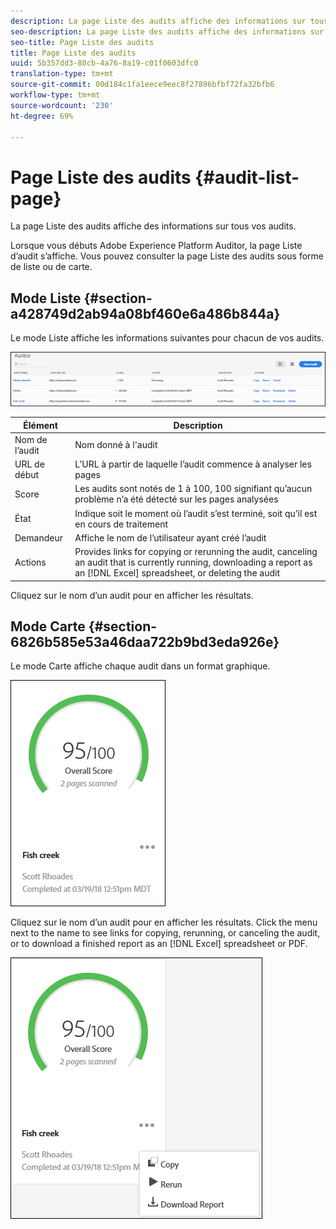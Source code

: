 ```yaml
---
description: La page Liste des audits affiche des informations sur tous vos audits.
seo-description: La page Liste des audits affiche des informations sur tous vos audits.
seo-title: Page Liste des audits
title: Page Liste des audits
uuid: 5b357dd3-80cb-4a76-8a19-c01f0603dfc0
translation-type: tm+mt
source-git-commit: 00d184c1fa1eece9eec8f27896bfbf72fa32bfb6
workflow-type: tm+mt
source-wordcount: '230'
ht-degree: 69%

---
```



# Page Liste des audits {#audit-list-page}

La page Liste des audits affiche des informations sur tous vos audits.

Lorsque vous débuts Adobe Experience Platform Auditor, la page Liste d’audit s’affiche. Vous pouvez consulter la page Liste des audits sous forme de liste ou de carte.

## Mode Liste {#section-a428749d2ab94a08bf460e6a486b844a}

Le mode Liste affiche les informations suivantes pour chacun de vos audits.

![](assets/audit-list.png)

| Élément | Description |
|---|---|
| Nom de l’audit | Nom donné à l&#39;audit |
| URL de début | L’URL à partir de laquelle l’audit commence à analyser les pages |
| Score | Les audits sont notés de 1 à 100, 100 signifiant qu’aucun problème n’a été détecté sur les pages analysées |
| État | Indique soit le moment où l’audit s’est terminé, soit qu’il est en cours de traitement |
| Demandeur | Affiche le nom de l’utilisateur ayant créé l’audit |
| Actions | Provides links for copying or rerunning the audit, canceling an audit that is currently running, downloading a report as an [!DNL Excel] spreadsheet, or deleting the audit |

Cliquez sur le nom d’un audit pour en afficher les résultats.

## Mode Carte {#section-6826b585e53a46daa722b9bd3eda926e}

Le mode Carte affiche chaque audit dans un format graphique.

![](assets/card.png)

Cliquez sur le nom d’un audit pour en afficher les résultats. Click the menu next to the name to see links for copying, rerunning, or canceling the audit, or to download a finished report as an [!DNL Excel] spreadsheet or PDF.

![](assets/card-menu.png)
